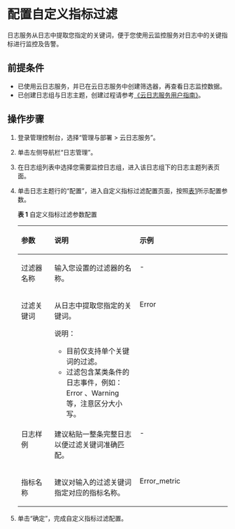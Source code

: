 # 配置自定义指标过滤<a name="ZH-CN_TOPIC_0102615720"></a>

日志服务从日志中提取您指定的关键词，便于您使用云监控服务对日志中的关键指标进行监控及告警。

## 前提条件<a name="section640315452151"></a>

-   已使用云日志服务，并已在云日志服务中创建筛选器，再查看日志监控数据。
-   已创建日志组与日志主题，创建过程请参考[《云日志服务用户指南》](https://support.huaweicloud.com/usermanual-lts/zh-cn_topic_0067118941.html)。

## 操作步骤<a name="section1921744417270"></a>

1.  登录管理控制台，选择“管理与部署 \> 云日志服务”。
2.  单击左侧导航栏“日志管理”。
3.  在日志组列表中选择您需要监控日志组，进入该日志组下的日志主题列表页面。
4.  单击日志主题行的“配置”，进入自定义指标过滤配置页面，按照[表1](#table356191432312)所示配置参数。

    **表 1**  自定义指标过滤参数配置

    <a name="table356191432312"></a>
    <table><thead align="left"><tr id="row357181472314"><th class="cellrowborder" valign="top" width="15.841584158415841%" id="mcps1.2.4.1.1"><p id="p957191419238"><a name="p957191419238"></a><a name="p957191419238"></a>参数</p>
    </th>
    <th class="cellrowborder" valign="top" width="40.59405940594059%" id="mcps1.2.4.1.2"><p id="p11571714132319"><a name="p11571714132319"></a><a name="p11571714132319"></a>说明</p>
    </th>
    <th class="cellrowborder" valign="top" width="43.56435643564357%" id="mcps1.2.4.1.3"><p id="p1990065552620"><a name="p1990065552620"></a><a name="p1990065552620"></a>示例</p>
    </th>
    </tr>
    </thead>
    <tbody><tr id="row1557101411233"><td class="cellrowborder" valign="top" width="15.841584158415841%" headers="mcps1.2.4.1.1 "><p id="p165731413230"><a name="p165731413230"></a><a name="p165731413230"></a>过滤器名称</p>
    </td>
    <td class="cellrowborder" valign="top" width="40.59405940594059%" headers="mcps1.2.4.1.2 "><p id="p10571414122319"><a name="p10571414122319"></a><a name="p10571414122319"></a>输入您设置的过滤器的名称。</p>
    </td>
    <td class="cellrowborder" valign="top" width="43.56435643564357%" headers="mcps1.2.4.1.3 "><p id="p490018552269"><a name="p490018552269"></a><a name="p490018552269"></a>-</p>
    </td>
    </tr>
    <tr id="row15791415237"><td class="cellrowborder" valign="top" width="15.841584158415841%" headers="mcps1.2.4.1.1 "><p id="p125719143234"><a name="p125719143234"></a><a name="p125719143234"></a>过滤关键词</p>
    </td>
    <td class="cellrowborder" valign="top" width="40.59405940594059%" headers="mcps1.2.4.1.2 "><p id="p19581614102312"><a name="p19581614102312"></a><a name="p19581614102312"></a>从日志中提取您指定的关键词。</p>
    <div class="note" id="note20713838133618"><a name="note20713838133618"></a><a name="note20713838133618"></a><span class="notetitle"> 说明： </span><div class="notebody"><a name="ul16441045103618"></a><a name="ul16441045103618"></a><ul id="ul16441045103618"><li>目前仅支持单个关键词的过滤。</li><li>过滤包含某类条件的日志事件，例如：Error 、Warning等，注意区分大小写。</li></ul>
    </div></div>
    </td>
    <td class="cellrowborder" valign="top" width="43.56435643564357%" headers="mcps1.2.4.1.3 "><p id="p1490035514261"><a name="p1490035514261"></a><a name="p1490035514261"></a>Error</p>
    </td>
    </tr>
    <tr id="row20581514162317"><td class="cellrowborder" valign="top" width="15.841584158415841%" headers="mcps1.2.4.1.1 "><p id="p358111442317"><a name="p358111442317"></a><a name="p358111442317"></a>日志样例</p>
    </td>
    <td class="cellrowborder" valign="top" width="40.59405940594059%" headers="mcps1.2.4.1.2 "><p id="p15581114192315"><a name="p15581114192315"></a><a name="p15581114192315"></a>建议粘贴一整条完整日志以便过滤关键词准确匹配。</p>
    </td>
    <td class="cellrowborder" valign="top" width="43.56435643564357%" headers="mcps1.2.4.1.3 "><p id="p20901655192613"><a name="p20901655192613"></a><a name="p20901655192613"></a>-</p>
    </td>
    </tr>
    <tr id="row105811452311"><td class="cellrowborder" valign="top" width="15.841584158415841%" headers="mcps1.2.4.1.1 "><p id="p11581814122314"><a name="p11581814122314"></a><a name="p11581814122314"></a>指标名称</p>
    </td>
    <td class="cellrowborder" valign="top" width="40.59405940594059%" headers="mcps1.2.4.1.2 "><p id="p10581114132317"><a name="p10581114132317"></a><a name="p10581114132317"></a>建议对输入的过滤关键词指定对应的指标名称。</p>
    </td>
    <td class="cellrowborder" valign="top" width="43.56435643564357%" headers="mcps1.2.4.1.3 "><p id="p14901185562616"><a name="p14901185562616"></a><a name="p14901185562616"></a>Error_metric</p>
    </td>
    </tr>
    </tbody>
    </table>

5.  单击“确定”，完成自定义指标过滤配置。


